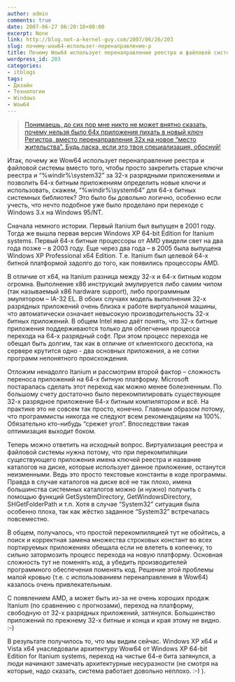 ```yaml
---
author: admin
comments: true
date: 2007-06-27 06:20:18+00:00
excerpt: None
link: http://blog.not-a-kernel-guy.com/2007/06/26/203
slug: почему-wow64-использет-перенаправление-р
title: Почему Wow64 использует перенаправление реестра и файловой системы?
wordpress_id: 203
categories:
- itblogs
tags:
- Дизайн
- Технологии
- Windows
- Wow64
---
```


> [Понимаешь, до сих пор мне никто не может внятно сказать, почему нельзя было 64х приложения пихать в новый ключ Регистра, вместо перенаправления 32х на новое “место жительства”. Будь ласка, если это твоя специализация, обоснуй!](http://blog.not-a-kernel-guy.com/2007/05/23/189#comment-8026)

Итак, почему же Wow64 использует перенаправление реестра и файловой системы вместо того, чтобы просто закрепить старые ключи реестра и “%windir%\system32” за 32-х разрядными приложениями и позволить 64-х битным приложениям определить новые ключи и использовать, скажем, “%windir%\system64” для 64-х битных системных библиотек? Это было бы довольно логично, особенно если учесть, что нечто подобное уже было проделано при переходе с Windows 3.x на Windows 95/NT.

Сначала немного истории. Первый Itanium был выпущен в 2001 году. Тогда же вышла первая версия Windows XP 64-bit Edition for Itanium systems. Первый 64-х битные процессоры от AMD увидели свет на два года позже – в 2003 году. Еще через два года – в 2005 была выпущена Windows XP Professional x64 Edition. Т.е. Itanium был целевой 64-х битной платформой задолго до того, как появились процессоры AMD.

В отличие от x64, на Itanium разница между 32-х и 64-х битным кодом огромна. Выполнение x86 инструкций эмулируется либо самим чипом (так называемый x86 hardware support), либо программным эмулятором – IA-32 EL. В обоих случаях модель выполнения 32-х разрядных приложений очень близка к работе виртуальной машины, что автоматически означает невысокую производительность 32-х битных приложений. В общем Intel явно даёт понять, что 32-х битные приложения поддерживаются только для облегчения процесса перехода на 64-х разрядный софт. При этом процесс перехода не обещал быть долгим, так как в отличие от клиентского десктопа, на сервере крутится одно - два основных приложения, а не сотни программ непонятного происхождения.

Отложим ненадолго Itanium и рассмотрим второй фактор – сложность переноса приложений на 64-х битную платформу. Microsoft постаралась сделать этот переход как можно менее болезненным. По большому счету достаточно было перекомпилировать существующее 32-х разрядное приложение 64-х битным компилятором и всё. На практике это не совсем так просто, конечно. Главным образом потому, что программисты никогда не следуют всем рекомендациям на 100%. Обязательно кто-нибудь “срежет угол”. Впоследствии такая оптимизация выходит боком. 

Теперь можно ответить на исходный вопрос. Виртуализация реестра и файловой системы нужна потому, что при перекомпиляции существующего приложения имена ключей реестра и название каталогов на диске, которые использует данное приложение,  останутся неизменными. Ведь это просто текстовые константы в коде программы. Правда в случае каталогов на диске всё не так плохо, имена большинства системных каталогов можно (и нужно) получить с помощью функций GetSystemDirectory, GetWindowsDirectory, SHGetFolderPath и т.п. Хотя в случае “System32” ситуация была особенно плоха, так как жёстко заданное “System32” встречалась повсеместно.

В общем, получалось, что простой перекомпиляцией тут не обойтись, а поиск и корректная замена множества строковых констант во всех портируемых приложениях обещала если не влететь в копеечку, то сильно затормозить процесс перехода на новую платформу. Основная сложность тут не поменять код, а убедить производителей программного обеспечения поменять код. Решение этой проблемы малой кровью (т.е. с использованием перенаправления в Wow64) казалось очень привлекательным.

С появлением AMD, а может быть из-за не очень хороших продаж Itanium (по сравнению с прогнозами), переход на платформу, свободную от 32-х разрядных приложений, затянулся. Большинство приложений по прежнему 32-х битные и конца и края этому не видно. :-) 

В результате получилось то, что мы видим сейчас. Windows XP x64 и Vista x64 унаследовали архитектуру Wow64 от Windows XP 64-bit Edition for Itanium systems, переход на чистые 64-е бита затянулся, а люди начинают замечать архитектурные несуразности (не смотря на которые, надо сказать, система работает довольно неплохо. :-) ).
